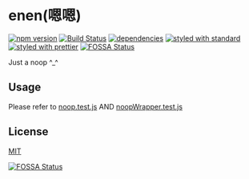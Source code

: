 enen(嗯嗯)
=============

[![npm version](https://img.shields.io/npm/v/enen.svg)](https://www.npmjs.com/package/enen)
[![Build Status](https://api.travis-ci.org/liuchong/enen.svg?branch=master)](https://travis-ci.org/liuchong/enen)
[![dependencies](https://david-dm.org/liuchong/enen.svg)](https://david-dm.org/liuchong/enen)
[![styled with standard](https://img.shields.io/badge/code_style-standard-brightgreen.svg)](https://standardjs.com)
[![styled with prettier](https://img.shields.io/badge/styled_with-prettier-ff69b4.svg)](https://github.com/prettier/prettier)
[![FOSSA Status](https://app.fossa.io/api/projects/git%2Bgithub.com%2Fliuchong%2Fenen.svg?type=shield)](https://app.fossa.io/projects/git%2Bgithub.com%2Fliuchong%2Fenen?ref=badge_shield)

Just a noop ^_^

## Usage

Please refer to [noop.test.js](https://github.com/liuchong/enen/blob/master/noop.test.js) AND [noopWrapper.test.js](https://github.com/liuchong/enen/blob/master/noopWrapper.test.js)

## License

  [MIT](LICENSE)


[![FOSSA Status](https://app.fossa.io/api/projects/git%2Bgithub.com%2Fliuchong%2Fenen.svg?type=large)](https://app.fossa.io/projects/git%2Bgithub.com%2Fliuchong%2Fenen?ref=badge_large)